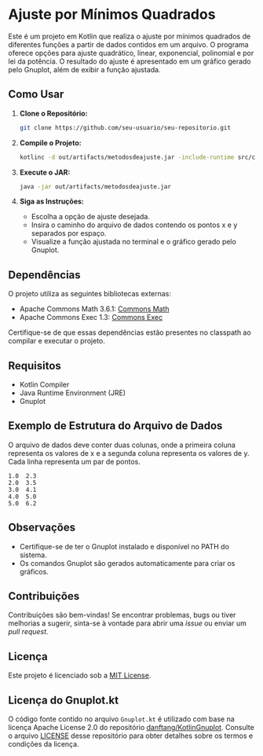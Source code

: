# Ajuste por Mínimos Quadrados

Este é um projeto em Kotlin que realiza o ajuste por mínimos quadrados de diferentes funções a partir de dados contidos em um arquivo. O programa oferece opções para ajuste quadrático, linear, exponencial, polinomial e por lei da potência. O resultado do ajuste é apresentado em um gráfico gerado pelo Gnuplot, além de exibir a função ajustada.

## Como Usar

1. **Clone o Repositório:**
   ```bash
   git clone https://github.com/seu-usuario/seu-repositorio.git
   ```

2. **Compile o Projeto:**
   ```bash
   kotlinc -d out/artifacts/metodosdeajuste.jar -include-runtime src/com/feliperodrigues/metodosdeajuste/*.kt
   ```

3. **Execute o JAR:**
   ```bash
   java -jar out/artifacts/metodosdeajuste.jar
   ```

4. **Siga as Instruções:**
   - Escolha a opção de ajuste desejada.
   - Insira o caminho do arquivo de dados contendo os pontos x e y separados por espaço.
   - Visualize a função ajustada no terminal e o gráfico gerado pelo Gnuplot.

## Dependências

O projeto utiliza as seguintes bibliotecas externas:

- Apache Commons Math 3.6.1: [Commons Math](http://commons.apache.org/proper/commons-math/)
- Apache Commons Exec 1.3: [Commons Exec](http://commons.apache.org/proper/commons-exec/)

Certifique-se de que essas dependências estão presentes no classpath ao compilar e executar o projeto.

## Requisitos

- Kotlin Compiler
- Java Runtime Environment (JRE)
- Gnuplot

## Exemplo de Estrutura do Arquivo de Dados

O arquivo de dados deve conter duas colunas, onde a primeira coluna representa os valores de x e a segunda coluna representa os valores de y. Cada linha representa um par de pontos.

```plaintext
1.0  2.3
2.0  3.5
3.0  4.1
4.0  5.0
5.0  6.2
```

## Observações

- Certifique-se de ter o Gnuplot instalado e disponível no PATH do sistema.
- Os comandos Gnuplot são gerados automaticamente para criar os gráficos.

## Contribuições

Contribuições são bem-vindas! Se encontrar problemas, bugs ou tiver melhorias a sugerir, sinta-se à vontade para abrir uma *issue* ou enviar um *pull request*.

## Licença

Este projeto é licenciado sob a [MIT License](LICENSE).

## Licença do Gnuplot.kt

O código fonte contido no arquivo `Gnuplot.kt` é utilizado com base na licença Apache License 2.0 do repositório [danftang/KotlinGnuplot](https://github.com/danftang/KotlinGnuplot). Consulte o arquivo [LICENSE](https://github.com/danftang/KotlinGnuplot/blob/master/LICENSE) desse repositório para obter detalhes sobre os termos e condições da licença.

